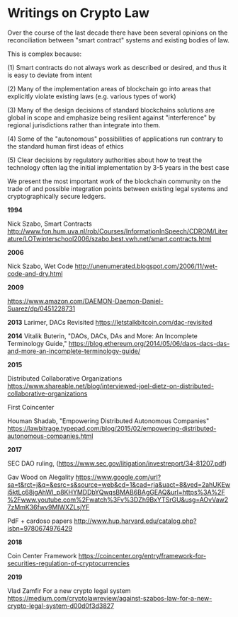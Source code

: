 Writings on Crypto Law
======================

Over the course of the last decade there have been several opinions on the reconciliation between "smart contract" systems and existing bodies of law.

This is complex because:

  (1) Smart contracts do not always work as described or desired, and thus it is easy to deviate from intent

  (2) Many of the implementation areas of blockchain go into areas that explicitly violate existing laws (e.g. various types of work)

  (3) Many of the design decisions of standard blockchains solutions are global in scope and emphasize being resilient against "interference" by regional jurisdictions rather than integrate into them.

  (4) Some of the "autonomous" possibilities of applications run contrary to the standard human first ideas of ethics

  (5) Clear decisions by regulatory authorities about how to treat the technology often lag the initial implementation by 3-5 years in the best case

We present the most important work of the blockchain community on the trade of and possible integration points between existing legal systems and cryptographically secure ledgers.

**1994**

Nick Szabo, Smart Contracts
http://www.fon.hum.uva.nl/rob/Courses/InformationInSpeech/CDROM/Literature/LOTwinterschool2006/szabo.best.vwh.net/smart.contracts.html

**2006**

Nick Szabo, Wet Code
http://unenumerated.blogspot.com/2006/11/wet-code-and-dry.html

**2009**

https://www.amazon.com/DAEMON-Daemon-Daniel-Suarez/dp/0451228731

**2013**
Larimer, DACs Revisited
https://letstalkbitcoin.com/dac-revisited

**2014**
Vitalik Buterin, "DAOs, DACs, DAs and More: An Incomplete Terminology Guide,"
https://blog.ethereum.org/2014/05/06/daos-dacs-das-and-more-an-incomplete-terminology-guide/


**2015**

Distributed Collaborative Organizations
https://www.shareable.net/blog/interviewed-joel-dietz-on-distributed-collaborative-organizations

First Coincenter

Houman Shadab, "Empowering Distributed Autonomous Companies"
https://lawbitrage.typepad.com/blog/2015/02/empowering-distributed-autonomous-companies.html

**2017**

SEC DAO ruling, (https://www.sec.gov/litigation/investreport/34-81207.pdf)

Gav Wood on Alegality
https://www.google.com/url?sa=t&rct=j&q=&esrc=s&source=web&cd=1&cad=rja&uact=8&ved=2ahUKEwi5ktLc68jgAhWI_p8KHYMDDbYQwqsBMAB6BAgGEAQ&url=https%3A%2F%2Fwww.youtube.com%2Fwatch%3Fv%3DZh9BxYTSrGU&usg=AOvVaw27zMmK36fwv9MlWXZLsjYF

PdF + cardoso papers
http://www.hup.harvard.edu/catalog.php?isbn=9780674976429

**2018**

Coin Center Framework
https://coincenter.org/entry/framework-for-securities-regulation-of-cryptocurrencies

**2019**

Vlad Zamfir For a new crypto legal system
https://medium.com/cryptolawreview/against-szabos-law-for-a-new-crypto-legal-system-d00d0f3d3827
